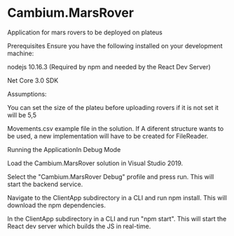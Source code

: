 # Cambium.MarsRover

Application for mars rovers to be deployed on plateus

Prerequisites
Ensure you have the following installed on your development machine:

nodejs 10.16.3  (Required by npm and needed by the React Dev Server)

Net Core 3.0 SDK 

Assumptions:

You can set the size of the plateu before uploading rovers if it is not set it will be 5,5

Movements.csv example file in the solution. If A diferent structure wants to be used, a new implementation will have to be created for FileReader.


Running the ApplicationIn Debug Mode

Load the Cambium.MarsRover solution in Visual Studio 2019.

Select the "Cambium.MarsRover Debug" profile and press run. This will start the backend service.

Navigate to the ClientApp subdirectory in a CLI and run npm install. This will download the npm dependencies. 

In the ClientApp subdirectory in a CLI and run "npm start". This will start the React dev server which builds the JS in real-time. 


